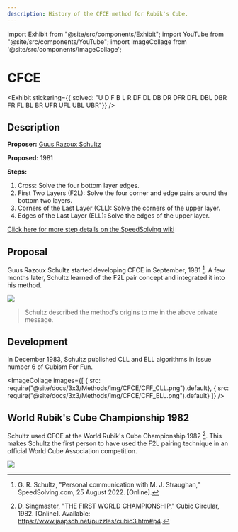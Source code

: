 ```yaml
---
description: History of the CFCE method for Rubik's Cube.
---
```


import Exhibit from "@site/src/components/Exhibit";
import YouTube from "@site/src/components/YouTube";
import ImageCollage from '@site/src/components/ImageCollage';

# CFCE

<Exhibit
stickering={{
    solved: "U D F B L R DF DL DB DR DFR DFL DBL DBR FR FL BL BR UFR UFL UBL UBR"}}
/>

## Description

**Proposer:** [Guus Razoux Schultz](CubingContributors/MethodDevelopers.md#schultz-guus-razoux)

**Proposed:** 1981

**Steps:**

1. Cross: Solve the four bottom layer edges.
2. First Two Layers (F2L): Solve the four corner and edge pairs around the bottom two layers.
3. Corners of the Last Layer (CLL): Solve the corners of the upper layer.
4. Edges of the Last Layer (ELL): Solve the edges of the upper layer.

[Click here for more step details on the SpeedSolving wiki](https://www.speedsolving.com/wiki/index.php/CFCE)

## Proposal

Guus Razoux Schultz started developing CFCE in September, 1981 [^schultz-2022]. A few months later, Schultz learned of the F2L pair concept and integrated it into his method.

![](img/CFCE/Proposal.png)

> Schultz described the method's origins to me in the above private message.

## Development

In December 1983, Schultz published CLL and ELL algorithms in issue number 6 of Cubism For Fun.

<ImageCollage
images={[
{ src: require("@site/docs/3x3/Methods/img/CFCE/CFF_CLL.png").default},
{ src: require("@site/docs/3x3/Methods/img/CFCE/CFF_ELL.png").default}
]}
/>

## World Rubik's Cube Championship 1982

Schultz used CFCE at the World Rubik's Cube Championship 1982 [^singmaster-1982]. This makes Schultz the first person to have used the F2L pairing technique in an official World Cube Association competition.

![](img/CFCE/WorldChampionship.png)

[^schultz-2022]: G. R. Schultz, "Personal communication with M. J. Straughan," SpeedSolving.com, 25 August 2022. [Online].
[^singmaster-1982]: D. Singmaster, "THE FIRST WORLD CHAMPIONSHIP," Cubic Circular, 1982. [Online]. Available: https://www.jaapsch.net/puzzles/cubic3.htm#p4.
